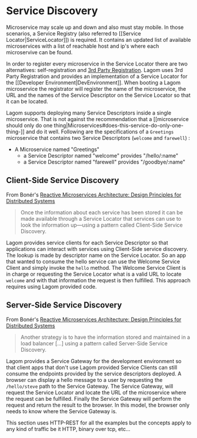 # Service Discovery

Microservice may scale up and down and also must stay mobile. In those scenarios, a Service Registry (also referred to [[Service Locator|ServiceLocator]]) is required. It contains an updated list of available microservices with a list of reachable host and ip's where each microservive can be found.

In order to register every microservice in the Service Locator there are two alternatives: self-registration and [3rd Party Registration](http://microservices.io/patterns/3rd-party-registration.html). Lagom uses 3rd Party Registration and provides an implementation of a Service Locator for the [[Developer Environment|DevEnvironment]]. When booting a Lagom microservice the registrator will register the name of the microservice, the URL and the names of the Service Descriptor on the Service Locator so that it can be located. 

Lagom supports deploying many Service Descriptors inside a single microservice. That is not against the recommendation that a [[microservice should only do one thing|Microservices#does-this-service-do-only-one-thing-]] and do it well. Following are the specifications of a `Greetings` microservice that contains two Service Descriptors (`welcome` and `farewell`) : 

 * A Microservice named "Greetings"
    * a Service Descriptor named "welcome" provides "/hello/:name"
    * a Service Descriptor named "farewell" provides "/goodbye/:name"

## Client-Side Service Discovery

From Bonér's [Reactive Microservices Architecture: Design Principles for Distributed Systems](http://www.oreilly.com/programming/free/reactive-microservices-architecture.html) 

> Once the information about each service has been stored it can be made available through a Service Locator that services can use to look the information up—using a pattern called Client-Side Service Discovery.


Lagom provides service clients for each Service Descriptor so that applications can interact with services using Client-Side service discovery. The lookup is made by descriptor name on the Service Locator. So an app that wanted to consume the hello service can use the Welcome Service Client and simply invoke the `hello` method. The Welcome Service Client is in charge or requesting the Service Locator what is a valid URL to locate `welcome` and with that information the request is then fulfilled. This approach requires using Lagom provided code.

## Server-Side Service Discovery

From Bonér's [Reactive Microservices Architecture: Design Principles for Distributed Systems](http://www.oreilly.com/programming/free/reactive-microservices-architecture.html) 

> Another strategy is to have the information stored and maintained in a load balancer [...] using a pattern called Server-Side Service Discovery.

Lagom provides a Service Gateway for the development environment so that client apps that don't use Lagom provided Service Clients can still consume the endpoints provided by the service descriptors deployed. A browser can display a hello message to a user by requesting the `/hello/steve` path to the Service Gateway. The Service Gateway, will request the Service Locator and locate the URL of the microservice where the request can be fulfilled. Finally the Service Gateway will perform the request and return the result to the browser. In this model, the browser only needs to know where the Service Gateway is. 

This section uses HTTP-REST for all the examples but the concepts apply to any kind of traffic be it HTTP, binary over tcp, etc...